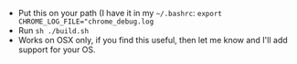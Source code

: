 - Put this on your path (I have it in my `~/.bashrc`: `export CHROME_LOG_FILE="chrome_debug.log`
- Run `sh ./build.sh`
- Works on OSX only, if you find this useful, then let me know and I'll add support for your OS.

